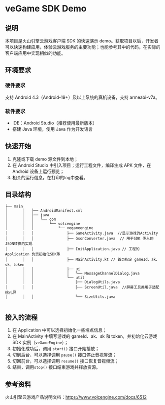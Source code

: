 ﻿# veGame SDK Demo

## 说明

本项目是火山引擎云游戏客户端 SDK 的快速演示 demo。获取项目以后，开发者可以快速构建应用，体验云游戏服务的主要功能；也能参考其中的代码，在实际的客户端应用中实现相似的功能。

## 环境要求

### 硬件要求

支持 Android 4.3（Android-19+）及以上系统的真机设备，支持 armeabi-v7a。

### 软件要求

- IDE：Android Studio（推荐使用最新版本）
- 搭建 Java 环境，使用 Java 作为开发语言

## 快速开始

1. 克隆或下载 demo 源文件到本地；
2. 在 Android Studio 中引入项目；运行工程文件，编译生成 APK 文件，在 Android 设备上运行预览；
3. 相关的运行信息，在打印的log中查看。

## 目录结构

```
├── main
│       │   ├── AndroidManifest.xml
│       │   ├── java
│       │   │   └── com
│       │   │       └── volcengine
│       │   │           └── vegameengine
│       │   │               ├── GameActivity.java  //显示游戏的Activity
│       │   │               ├── GsonConverter.java  // 用于SDK 传入的JSON转换的实现 
│       │   │               ├── InitApplication.java // 工程的Application 负责初始化SDK等
│       │   │               ├── MainActivity.kt // 首页指定 gameId、ak、sk、token
│       │   │               ├── ui
│       │   │               │   └── MessageChannelDialog.java
│       │   │               └── util
│       │   │                   ├── DialogUtils.java
│       │   │                   ├── ScreenUtil.java  //屏幕工具类用于适配挖孔屏
│       │   │                   └── SizeUtils.java
     
```

## 接入的流程

1. 在 Application 中可以选择初始化一些埋点信息；
2. 在 MainActivity 中填写游戏的 gameId、ak、sk 和 token，并初始化云游戏 SDK 实例（`veGameEngine`）；
3. 初始化成功后，调用 `start()` 接口开始播放；
4. 切到后台，可以选择调用 `pause()` 接口停止音视屏流；
5. 切回前台，可以选择调用 `resume()` 接口恢复音视频流；
6. 结束，调用`stop()` 接口结束游戏并释放资源。

## 参考资料

火山引擎云游戏产品说明文档：https://www.volcengine.com/docs/6512
